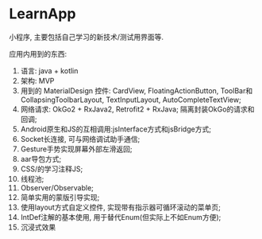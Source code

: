# LearnApp
小程序, 主要包括自己学习的新技术/测试用界面等.

应用内用到的东西:
01. 语言: java + kotlin
02. 架构: MVP
03. 用到的 MaterialDesign 控件: CardView, FloatingActionButton, ToolBar和CollapsingToolbarLayout, TextInputLayout, AutoCompleteTextView;
04. 网络请求: OkGo2 + RxJava2, Retrofit2 + RxJava; 隔离封装OkGo的请求和回调;
05. Android原生和JS的互相调用:jsInterface方式和jsBridge方式;
06. Socket长连接, 可与网络调试助手通信;
07. Gesture手势实现屏幕外部左滑返回;
08. aar导包方式;
09. CSS/的学习注释JS;
10. 线程池;
11. Observer/Observable;
12. 简单实用的蒙版引导实现;
13. 使用layout方式自定义控件, 实现带有指示器可循环滚动的菜单页;
14. IntDef注解的基本使用, 用于替代Enum(但实际上不如Enum方便);
15. 沉浸式效果
